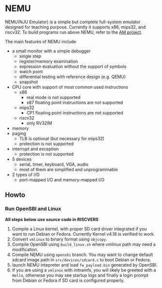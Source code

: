 # NEMU

NEMU(NJU Emulator) is a simple but complete full-system emulator designed for teaching purpose.
Currently it supports x86, mips32, and riscv32.
To build programs run above NEMU, refer to the [AM project](https://github.com/NJU-ProjectN/abstract-machine).

The main features of NEMU include
* a small monitor with a simple debugger
  * single step
  * register/memory examination
  * expression evaluation without the support of symbols
  * watch point
  * differential testing with reference design (e.g. QEMU)
  * snapshot
* CPU core with support of most common used instructions
  * x86
    * real mode is not supported
    * x87 floating point instructions are not supported
  * mips32
    * CP1 floating point instructions are not supported
  * riscv32
    * only RV32IM
* memory
* paging
  * TLB is optional (but necessary for mips32)
  * protection is not supported
* interrupt and exception
  * protection is not supported
* 5 devices
  * serial, timer, keyboard, VGA, audio
  * most of them are simplified and unprogrammable
* 2 types of I/O
  * port-mapped I/O and memory-mapped I/O

## Howto

### Run OpenSBI and Linux

**All steps below use source code in RISCVERS**

1. Compile a Linux kernel, with proper SD card driver integrated if you want to run Debian or Fedora. Currently Kernel v4.18 is verified to work.
2. Convert ```vmlinux``` to binary format using ```objcopy```.
3. Compile OpenSBI using ```build_linux.sh``` where vmlinux path may need a modification.
4. Compile NEMU using ```opensbi``` branch. You may want to change default sdcard image path in ```src/devices/sdcard.c``` to boot Debian or Fedora.
5. launch NEMU intepreter and load ```fw_payload.bin``` generated by OpenSBI.
6. If you are using a ```vmlinux``` with initramfs, you will likely be greeted with a ```Hello```, otherwise you may see startup logs and finally a login prompt from Debian or Fedora if SD card is configured properly.
